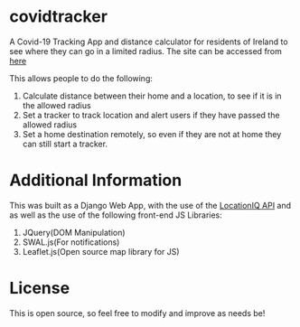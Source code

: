 # covidtracker
A Covid-19 Tracking App and distance calculator for residents of Ireland to see where they can go in a limited radius.
The site can be accessed from [here](https://cplan.pythonanywhere.com)

This allows people to do the following:

1. Calculate distance between their home and a location, to see if it is in the allowed radius
2. Set a tracker to track location and alert users if they have passed the allowed radius
3. Set a home destination remotely, so even if they are not at home they can still start a tracker.

# Additional Information
This was built as a Django Web App, with the use of the [LocationIQ API](https://locationiq.com) and as well as the use of the following front-end JS Libraries:

1. JQuery(DOM Manipulation)
2. SWAL.js(For notifications)
3. Leaflet.js(Open source map library for JS)

# License
This is open source, so feel free to modify and improve as needs be!

